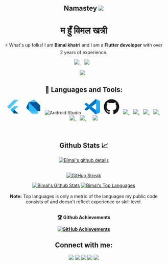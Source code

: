 
<div align="center">
<h2 align="center">
  Namastey <img src="https://i.imgur.com/fMEIRu7.gif" width="35">
</h2>
<h1>
  म हुँ विमल खत्री 
</h1>
<div/>


⚡ What's up folks! I am <b>Bimal khatri</b> and I am a <b>Flutter developer</b> with over 2 years of experience.
<br/>


<a href = "https://komarev.com/ghpvc/?username=ck-lamib">
    <img src="https://komarev.com/ghpvc/?username=ck-lamib">
</a>&nbsp;&nbsp;
<a href="https://github.com/ck-lamib?tab=followers"><img src="https://img.shields.io/github/followers/ck-lamib?label=Followers&style=social%22%20alt=%22GitHub%20Badge"></a>
&nbsp;&nbsp;

<a href="https://www.buymeacoffee.com/ck.lamib" target="_blank"><img height="25" src="https://img.shields.io/badge/Buy%20Me%20a%20Coffee-ffdd00?style=for-the-badge&logo=buy-me-a-coffee&logoColor=black"></a>&nbsp;&nbsp;



## 🚀 Languages and Tools:


<p align="center"> 

<img  alt="Flutter" width="48px" src="https://raw.githubusercontent.com/github/explore/80688e429a7d4ef2fca1e82350fe8e3517d3494d/topics/flutter/flutter.png" /> &nbsp;&nbsp;
<img  alt="Dart" width="48px" src="https://raw.githubusercontent.com/github/explore/80688e429a7d4ef2fca1e82350fe8e3517d3494d/topics/dart/dart.png" />&nbsp;&nbsp;
<img  alt="Android Studio" width="48px" src="https://developer.android.com/studio/images/studio-icon.svg" />&nbsp;&nbsp;
<img  alt="Visual Studio Code" width="48px" src="https://raw.githubusercontent.com/github/explore/80688e429a7d4ef2fca1e82350fe8e3517d3494d/topics/visual-studio-code/visual-studio-code.png" />&nbsp;&nbsp;
<img  alt="GitHub" width="48px" src="https://raw.githubusercontent.com/github/explore/78df643247d429f6cc873026c0622819ad797942/topics/github/github.png" />&nbsp;&nbsp;
<a href="https://developer.mozilla.org/en-US/docs/Web/JavaScript" target="_blank"> <img src="https://img.icons8.com/color/48/000000/javascript.png"/> </a> &nbsp;&nbsp;
<a href="https://www.w3.org/html/" target="_blank"> <img src="https://img.icons8.com/color/48/000000/html-5.png"/> </a> &nbsp;&nbsp;
<a href="https://www.w3schools.com/css/" target="_blank"> <img src="https://img.icons8.com/color/48/000000/css3.png"/> </a> &nbsp;&nbsp;
<a href="https://getbootstrap.com" target="_blank"> <img src="https://img.icons8.com/color/48/000000/bootstrap.png"/> </a> &nbsp;&nbsp;
<a href="https://www.python.org" target="_blank"> <img src="https://img.icons8.com/color/48/000000/python.png"/> </a> &nbsp;&nbsp;
<a style="padding-right:8px;" href="https://www.mysql.com/" target="_blank"> <img src="https://img.icons8.com/fluent/50/000000/mysql-logo.png"/> </a>&nbsp;&nbsp;
<a href="https://git-scm.com/" target="_blank"> <img src="https://img.icons8.com/color/48/000000/git.png"/> </a>  
</p>
</br>


## Github Stats 📈
[![Bimal's github details](https://github-profile-summary-cards.vercel.app/api/cards/profile-details?username=ck-lamib&theme=github_dark)](https://github.com/ck-lamib)
</br>
</br>
<p align="center">
    <!-- <a href="https://github-readme-streak-stats.herokuapp.com/?user=ck-lamib&theme=black-ice&hide_border=true&stroke=0000&background=060A0CD0">
        <img title="🔥 Get streak stats for your profile at git.io/streak-stats" alt="Bimal's streak" src="https://github-readme-streak-stats.herokuapp.com/?user=ck-lamib&theme=black-ice&hide_border=true&stroke=0000&background=060A0CD0"/>
    </a> -->
    
[![GitHub Streak](https://github-readme-streak-stats.herokuapp.com?user=ck-lamib&theme=highcontrast&date_format=M%20j%5B%2C%20Y%5D&stroke=DD2727&fire=DD2727&ring=DD2727&currStreakLabel=DDDDDD)](https://github.com/ck-lamib/)
</br>
</p>

<a href="https://github-readme-stats.vercel.app/api?username=ck-lamib&show_icons=true&count_private=true&theme=react&hide_border=true&bg_color=0D1117"><img alt="Bimal's Github Stats" src="https://github-readme-stats.vercel.app/api?username=ck-lamib&show_icons=true&count_private=true&theme=react&hide_border=true&bg_color=0D1117" /></a>
  <a href="https://github-readme-stats.vercel.app/api/top-langs/?username=ck-lamib&langs_count=8&count_private=true&layout=compact&theme=react&hide_border=true&bg_color=0D1117"><img alt="Bimal's Top Languages" src="https://github-readme-stats.vercel.app/api/top-langs/?username=ck-lamib&langs_count=8&count_private=true&layout=compact&theme=react&hide_border=true&bg_color=0D1117" /></a>
  <br/>
  <br/>
  <b>Note:</b> Top languages is only a metric of the languages my public code consists of and doesn't reflect experience or skill level.
</br>
</br>


<b>🏆 Github Achievements

[![GitHub Achievements](https://github-profile-trophy.vercel.app/?username=ck-lamib&column=7&margin-w=5&margin-h=5&theme=discord)](https://github.com/ck-lamib/)


## Connect with me:
<p align="left">

<a href = "https://www.linkedin.com/in/bimal-kc-993707216/"><img src="https://img.icons8.com/fluent/48/000000/linkedin.png"/></a>
<a href = "https://www.facebook.com/ck.lamib/"><img src="https://img.icons8.com/fluent/48/000000/facebook.png"/></a>
<a href = "https://twitter.com/bimalkh80249679"><img src="https://img.icons8.com/fluent/48/000000/twitter.png"/></a>
<a href = "https://www.instagram.com/ck.lamib/"><img src="https://img.icons8.com/fluent/48/000000/instagram-new.png"/></a>
<a href = "https://www.youtube.com/channel/UC1sIbY9m3sxOg8f6K_YIM0Q"><img src="https://img.icons8.com/color/48/000000/youtube-play.png"/></a>

</p>
